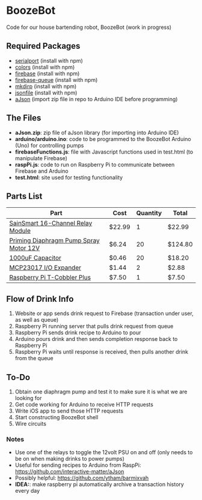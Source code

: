 # BoozeBot
Code for our house bartending robot, BoozeBot (work in progress)

## Required Packages
 - [serialport](https://github.com/voodootikigod/node-serialport) (install with npm)
 - [colors](https://github.com/marak/colors.js/) (install with npm)
 - [firebase](https://github.com/firebase) (install with npm)
 - [firebase-queue](https://github.com/firebase/firebase-queue) (install with npm)
 - [mkdirp](https://github.com/substack/node-mkdirp) (install with npm)
 - [jsonfile](https://github.com/jprichardson/node-jsonfile) (install with npm)
 - [aJson](https://github.com/interactive-matter/aJson) (import zip file in repo to Arduino IDE before programming)

## The Files
 - **aJson.zip**: zip file of aJson library (for importing into Arduino IDE)
 - **arduino/arduino.ino**: code to be programmed to the BoozeBot Arduino (Uno) for controlling pumps
 - **firebaseFunctions.js**: file with Javascript functions used in test.html (to manipulate Firebase)
 - **raspPi.js**: code to run on Raspberry Pi to communicate between Firebase and Arduino
 - **test.html**: site used for testing functionality

## Parts List
| Part | Cost | Quantity | Total |
|------|------|------|------|
|[SainSmart 16-Channel Relay Module](http://www.amazon.com/SainSmart-16-CH-16-Channel-Relay-Module/dp/B0057OC66U/ref=sr_1_3?ie=UTF8&qid=1434582815&sr=8-3&keywords=sainsmart+relay)|$22.99|1|$22.99|
|[Priming Diaphragm Pump Spray Motor 12V](http://www.amazon.com/gp/product/B00HR8MS7G/ref=ox_sc_act_title_1?ie=UTF8&psc=1&smid=A1THAZDOWP300U)|$6.24|20|$124.80|
|[1000uF Capacitor](http://www.digikey.com/scripts/DkSearch/dksus.dll?Detail&itemSeq=174381113&uq=635701630035665475)|$0.46|20|$18.20|
|[MCP23017 I/O Expander](http://www.digikey.com/product-detail/en/MCP23017-E%2FSP/MCP23017-E%2FSP-ND/894272)|$1.44|2|$2.88|
|[Raspberry Pi T-Cobbler Plus](http://www.adafruit.com/products/1989)|$7.50|1|$7.50|

## Flow of Drink Info
1. Website or app sends drink request to Firebase (transaction under user, as well as queue)
2. Raspberry Pi running server that pulls drink request from queue
3. Raspberry Pi sends drink recipe to Arduino to pour
4. Arduino pours drink and then sends completion response back to Raspberry Pi
5. Raspberry Pi waits until response is received, then pulls another drink from the queue

## To-Do
1. Obtain one diaphragm pump and test it to make sure it is what we are looking for
2. Get code working for Arduino to receive HTTP requests
3. Write iOS app to send those HTTP requests
4. Start constructing BoozeBot shell
5. Wire circuits

### Notes
- Use one of the relays to toggle the 12volt PSU on and off (only needs to be on when making drinks to power pumps)
- Useful for sending recipes to Arduino from RaspPi: https://github.com/interactive-matter/aJson
- Possibly helpful: https://github.com/ytham/barmixvah
- **IDEA:**: make raspberry pi automatically archive a transaction history every day
